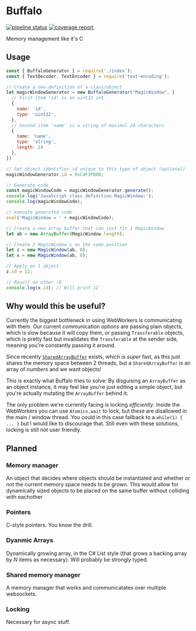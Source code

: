 # Buffalo

[![pipeline status](https://gl.zt.je/eater/buffalo/badges/master/pipeline.svg)](https://gl.zt.je/eater/buffalo/commits/master) [![coverage report](https://gl.zt.je/eater/buffalo/badges/master/coverage.svg)](https://gl.zt.je/eater/buffalo/commits/master)

Memory management like it's C

## Usage

```javascript
const { BuffaloGenerator } = require('./index');
const { TextDecoder, TextEncoder } = require('text-encoding');

// Create a new definition of a class/object
let magicWindowGenerator = new BuffaloGenerator("MagicWindow", [
  // First item 'id' is an uint32 int
  {
    name: 'id',
    type: 'uint32',
  },
  // Second item 'name' is a string of maximal 24 characters
  {
    name: 'name',
    type: 'string',
    length: 24
  },
])

// Set object identifier id unique to this type of object (optional)
magicWindowGenerator.id = 0xC4F3F00D;

// Generate code
const magicWindowCode = magicWindowGenerator.generate();
console.log('JavaScript class definition MagicWindow:');
console.log(magicWindowCode);

// execute generated code
eval('MagicWindow = ' + magicWindowCode);

// Create a new array buffer that can just fit 1 MagicWindow
let ab = new ArrayBuffer(MagicWindow.length);

// Create 2 MagicWindow's on the same position
let z = new MagicWindow(ab, 0);
let x = new MagicWindow(ab, 0);

// Apply on 1 object
z.id = 12;

// Result on other :D
console.log(x.id); // Will print 12
```

## Why would this be useful?

Currently the biggest bottleneck in using WebWorkers is communicating with them.
Our current communication options are passing plain objects, which is slow because it will copy them, or passing `Transferable` objects, which is pretty fast but invalidates the `Transferable` at the sender side, meaning you're constantly passing it around.

Since recently
[`SharedArrayBuffer`](https://developer.mozilla.org/en-US/docs/Web/JavaScript/Reference/Global_Objects/SharedArrayBuffer)
exists, which is *super* fast, as this just shares the memory space between 2 threads, but a `SharedArrayBuffer` is an array of *numbers* and we want objects!

This is exactly what Buffalo tries to solve: By disguising an `ArrayBuffer` as an object instance, it may feel like you're just editing a simple object, but you're actually mutating the `ArrayBuffer` behind it.

The only problem we're currently facing is locking *efficiently*. Inside the WebWorkers you can use `Atomics.wait` to lock, but these are disallowed in the main / window thread. You could in this case fallback to a `while(1) { ... }` but I would like to discourage that. Still even with these solutions, locking is still not user friendly.

## Planned

### Memory manager

An object that decides where objects should be instantiated and whether or not the current memory space needs to be grown. This would allow for dynamically sized objects to be placed on the same buffer without colliding with eachother

### Pointers

C-style pointers. You know the drill.

### Dyanmic Arrays

Dynamically growing array, in the C# List style (that grows a backing array by *N* items as necessary). Will probably be strongly typed.

### Shared memory manager

A memory manager that works and communicatates over multiple websockets.

### Locking

Necessary for async stuff.
